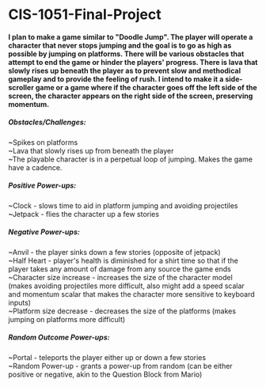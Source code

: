 # CIS-1051-Final-Project

#### I plan to make a game similar to "Doodle Jump". The player will operate a character that never stops jumping and the goal is to go as high as possible by jumping on platforms. There will be various obstacles that attempt to end the game or hinder the players' progress. There is lava that slowly rises up beneath the player as to prevent slow and methodical gameplay and to provide the feeling of rush. I intend to make it a side-scroller game or a game where if the character goes off the left side of the screen, the character appears on the right side of the screen, preserving momentum.

##### Obstacles/Challenges:
~Spikes on platforms  
~Lava that slowly rises up from beneath the player  
~The playable character is in a perpetual loop of jumping. Makes the game have a cadence.  

##### Positive Power-ups:
~Clock - slows time to aid in platform jumping and avoiding projectiles  
~Jetpack - flies the character up a few stories  

##### Negative Power-ups:
~Anvil - the player sinks down a few stories (opposite of jetpack)  
~Half Heart - player's health is diminished for a shirt time so that if the player takes any amount of damage from any source the game ends  
~Character size increase - increases the size of the character model (makes avoiding projectiles more difficult, also might add a speed scalar and momentum scalar that makes the character more sensitive to keyboard inputs)  
~Platform size decrease - decreases the size of the platforms (makes jumping on platforms more difficult)  

##### Random Outcome Power-ups:
~Portal - teleports the player either up or down a few stories  
~Random Power-up - grants a power-up from random (can be either positive or negative, akin to the Question Block from Mario)  

